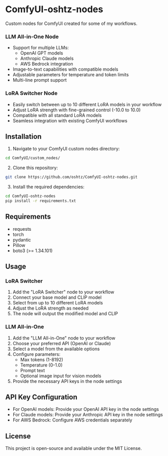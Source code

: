 # ComfyUI-oshtz-nodes
Custom nodes for ComfyUI created for some of my workflows.

### LLM All-in-One Node
- Support for multiple LLMs:
  - OpenAI GPT models
  - Anthropic Claude models
  - AWS Bedrock integration
- Image-to-text capabilities with compatible models
- Adjustable parameters for temperature and token limits
- Multi-line prompt support

### LoRA Switcher Node
- Easily switch between up to 10 different LoRA models in your workflow
- Adjust LoRA strength with fine-grained control (-10.0 to 10.0)
- Compatible with all standard LoRA models
- Seamless integration with existing ComfyUI workflows

## Installation

1. Navigate to your ComfyUI custom nodes directory:
```bash
cd ComfyUI/custom_nodes/
```

2. Clone this repository:
```bash
git clone https://github.com/oshtz/ComfyUI-oshtz-nodes.git
```

3. Install the required dependencies:
```bash
cd ComfyUI-oshtz-nodes
pip install -r requirements.txt
```

## Requirements
- requests
- torch
- pydantic
- Pillow
- boto3 (>= 1.34.101)

## Usage

### LoRA Switcher
1. Add the "LoRA Switcher" node to your workflow
2. Connect your base model and CLIP model
3. Select from up to 10 different LoRA models
4. Adjust the LoRA strength as needed
5. The node will output the modified model and CLIP

### LLM All-in-One
1. Add the "LLM All-in-One" node to your workflow
2. Choose your preferred API (OpenAI or Claude)
3. Select a model from the available options
4. Configure parameters:
   - Max tokens (1-8192)
   - Temperature (0-1.0)
   - Prompt text
   - Optional image input for vision models
5. Provide the necessary API keys in the node settings

## API Key Configuration
- For OpenAI models: Provide your OpenAI API key in the node settings
- For Claude models: Provide your Anthropic API key in the node settings
- For AWS Bedrock: Configure AWS credentials separately

## License
This project is open-source and available under the MIT License.

